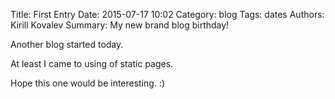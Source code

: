 Title: First Entry
Date: 2015-07-17 10:02
Category: blog
Tags: dates
Authors: Kirill Kovalev
Summary: My new brand blog birthday!

Another blog started today.

At least I came to using of static pages.

Hope this one would be interesting. :)

